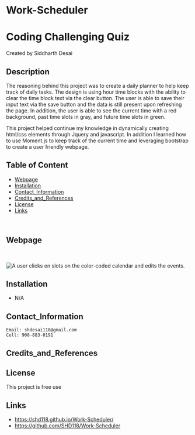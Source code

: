 # Work-Scheduler

# Coding Challenging Quiz
Created by Siddharth Desai

## Description

The reasoning behind this project was to create a daily planner to help keep track of daily tasks. The design is using hour time blocks with the ability to clear the time block text via the clear button. The user is able to save their input text via the save button and the data is still present upon refreshing the page. In addition, the user is able to see the current time with a red background, past time slots in gray, and future time slots in green.

This project helped continue my knowledge in dynamically creating html/css elements through Jquery and javascript. In addition I learned how to use Moment.js to keep track of the current time and leveraging bootstrap to create a user friendly webpage.



## Table of Content
- [Webpage](#webpage)
- [Installation](#installation)
- [Contact_Information](#contact_information)
- [Credits_and_References](#credits_and_references)
- [License](#license)
- [Links](#links)

<br/>

## Webpage


<br/>

![A user clicks on slots on the color-coded calendar and edits the events.](./Assets/img/Coding_Quiz_vid.gif)



## Installation

* N/A
 


## Contact_Information

```
Email: shdesai118@gmail.com
Cell: 908-883-0191
```

## Credits_and_References


## License

This project is free use

## Links
* https://shd118.github.io/Work-Scheduler/
* https://github.com/SHD118/Work-Scheduler

